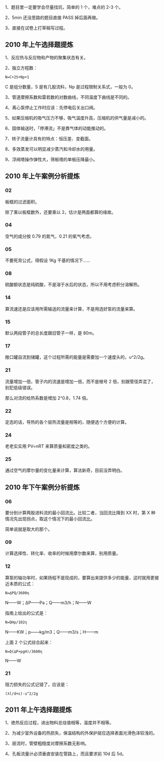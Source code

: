 1、题目里一定要学会尽量找坑，简单的 1 个，难点的 2-3 个。

2、5min 还没思路的题目直接 PASS 掉后面再做。

3、直接在试卷上打草稿写过程。

## 2010 年上午选择题提炼

1、反应热与反应物和产物的聚集状态有关。

2、独立方程数：

	N=C+2S+Np+1

C 是组分数量，S 是有几股流料，Np 是过程限制关系式，一般为 0。

3、管道摩擦系数和雷若数的对数曲线，不同温度下曲线是不同的。

4、离心泵停止工作时应该：先停电后关出口阀。

5、如果压缩机的吸气压力不够，吸气温度升高，压缩机的供气量是减小的。

6、固体输送时，「停滞流」不是靠气体的动能推动的。

7、转子流量计具有的特点：恒压差、变截面。

8、多效蒸发可以明显减少蒸汽和冷却水的用量。

9、浮阀塔操作弹性大，筛板塔的单板压降最小。

## 2010 年上午案例分析提炼

### 02

板框的过滤面积。

除了乘以板框数外，还要乘以 2，估计是两面都算的缘故。

### 04

空气的成分按 0.79 的氮气，0.21 的氧气考虑。

### 05

不要死背公式，得假设 1Kg 干基的情况下……

### 08

硫酸额状态是纯硫酸，不是溶于水后的状态，所以不用考虑积分溶解热。

### 14

算流速还是应该用所需输送的流量来计算，不是用选好泵的流量来算。

### 15

默认两段管子的总长度跟旧管子一样，是 80m。

### 17

敞口罐自流到储罐，这个过程所需的能量是需要加一个速度头的，u^2/2g。

### 21

流量增加一倍，管子内的流速是增加一倍，而不是根号 2 倍，别跟管径弄混了，别犯低级错误。

那么对流的给热系数是增加 2^0.8，1.74 倍。

### 22

定态的话，导热的各个层热流量是相等的，随便选个方便的计算。

### 24

老老实实用 PV=nRT 来算质量和密度之类的。

### 25

通过空气的摩尔量的变化量来计算，算法新奇，目前没弄明白。

## 2010 年下午案例分析提炼

### 06

要分别计算两股进料流的最小回流比。比较二者，当回流比降到 XX 时，第 X 种情况先出现拐点，取这个情况下的最小回流比。

简单说就是取大的那个。

### 09

计算选择性、转化率、收率的时候用摩尔数来算，别用质量。

### 12

算泵的轴功率时，如果扬程不是现成的，要算出来提供多少的能量，这时就用更接近本质的公式：

	N=∆PQ/3600η

N——W；∆P——Pa；Q——m3/h；N——W

指南上给出的公式是：

	N=QHp/102η

N——KW；p——kg/m3；Q——m3/s；H——m

上面 2 个公式综合起来：

	N=Q(∆P+pgH)/3600η

N——W

### 21

阻力损失的公式记错了，应该是：

	(λl/d+ε)·u^2/2g

## 2011 年上午选择题提炼

1、绝热反应过程，进出物料总焓值相等，温度并不相等。

2、为减少室外设备的热损失，保温结构的外保护层应选择表面光滑色泽较浅的。

3、层流时，管壁粗糙度对摩擦系数无影响。

4、孔板流量计必须垂直安装在管路上，而且要求前 10d 后 5d。


